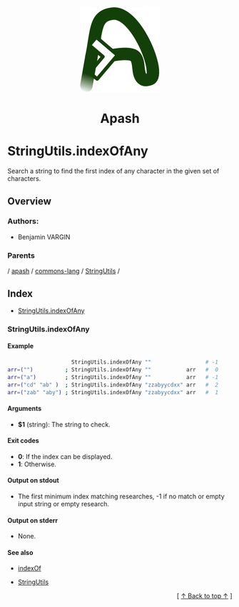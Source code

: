 
<div align='center' id='apash-top'>
  <a href='https://github.com/hastec-fr/apash'>
    <img alt='apash-logo' src='../../../../../../../assets/apash-logo.svg'/>
  </a>

  # Apash
</div>

# StringUtils.indexOfAny

Search a string to find the first index of any character in the given set of characters.

## Overview

<!-- -->

### Authors:
* Benjamin VARGIN

### Parents
<!-- apash.parentBegin -->
[](../../../../.md) / [apash](../../../apash.md) / [commons-lang](../../commons-lang.md) / [StringUtils](../StringUtils.md) / 
<!-- apash.parentEnd -->

## Index

* [StringUtils.indexOfAny](#stringutilsindexofany)

### StringUtils.indexOfAny

#### Example

```bash
                    StringUtils.indexOfAny ""                 # -1
arr=("")          ; StringUtils.indexOfAny ""           arr   #  0
arr=("a")         ; StringUtils.indexOfAny ""           arr   # -1
arr=("cd" "ab" )  ; StringUtils.indexOfAny "zzabyycdxx" arr   #  2
arr=("zab" "aby") ; StringUtils.indexOfAny "zzabyycdxx" arr   #  1
```

#### Arguments

* **$1** (string): The string to check.

#### Exit codes

* **0**: If the index can be displayed.
* **1**: Otherwise.

#### Output on stdout

* The first minimum index matching researches, -1 if no match
  or empty input string or empty research.

#### Output on stderr

* None.

#### See also

* [indexOf](indexOf.md)
* [StringUtils](../StringUtils.md)


  <div align='right'>[ <a href='#apash-top'>↑ Back to top ↑</a> ]</div>

